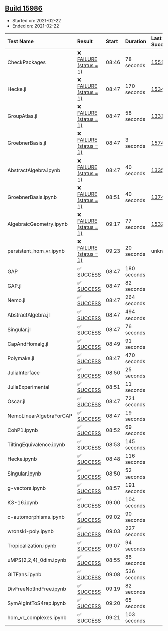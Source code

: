 ## [Build 15986](https://oscarci.mathematik.uni-kl.de/job/oscar/15986/)

* Started on: 2021-02-22
* Ended on: 2021-02-22

| Test Name    | Result | Start | Duration | Last Success | First Failure |
|:-------------|:-------|:------|:---------|:-------------|:--------------|
| CheckPackages | ❌ [FAILURE (status = 1)](https://oscarci.mathematik.uni-kl.de/job/oscar/15986/artifact/logs/build-15986/CheckPackages.log) | 08:46 | 78 seconds | [15514](https://oscarci.mathematik.uni-kl.de/job/oscar/15514/) | [15515](https://oscarci.mathematik.uni-kl.de/job/oscar/15515/) |
| Hecke.jl | ❌ [FAILURE (status = 1)](https://oscarci.mathematik.uni-kl.de/job/oscar/15986/artifact/logs/build-15986/Hecke.jl.log) | 08:47 | 170 seconds | [15344](https://oscarci.mathematik.uni-kl.de/job/oscar/15344/) | [15348](https://oscarci.mathematik.uni-kl.de/job/oscar/15348/) |
| GroupAtlas.jl | ❌ [FAILURE (status = 1)](https://oscarci.mathematik.uni-kl.de/job/oscar/15986/artifact/logs/build-15986/GroupAtlas.jl.log) | 08:47 | 58 seconds | [13311](https://oscarci.mathematik.uni-kl.de/job/oscar/13311/) | [13312](https://oscarci.mathematik.uni-kl.de/job/oscar/13312/) |
| GroebnerBasis.jl | ❌ [FAILURE (status = 1)](https://oscarci.mathematik.uni-kl.de/job/oscar/15986/artifact/logs/build-15986/GroebnerBasis.jl.log) | 08:47 | 3 seconds | [15745](https://oscarci.mathematik.uni-kl.de/job/oscar/15745/) | [15746](https://oscarci.mathematik.uni-kl.de/job/oscar/15746/) |
| AbstractAlgebra.ipynb | ❌ [FAILURE (status = 1)](https://oscarci.mathematik.uni-kl.de/job/oscar/15986/artifact/logs/build-15986/AbstractAlgebra.ipynb.log) | 08:47 | 40 seconds | [13355](https://oscarci.mathematik.uni-kl.de/job/oscar/13355/) | [13356](https://oscarci.mathematik.uni-kl.de/job/oscar/13356/) |
| GroebnerBasis.ipynb | ❌ [FAILURE (status = 1)](https://oscarci.mathematik.uni-kl.de/job/oscar/15986/artifact/logs/build-15986/GroebnerBasis.ipynb.log) | 08:51 | 40 seconds | [13748](https://oscarci.mathematik.uni-kl.de/job/oscar/13748/) | [13749](https://oscarci.mathematik.uni-kl.de/job/oscar/13749/) |
| AlgebraicGeometry.ipynb | ❌ [FAILURE (status = 1)](https://oscarci.mathematik.uni-kl.de/job/oscar/15986/artifact/logs/build-15986/AlgebraicGeometry.ipynb.log) | 09:17 | 77 seconds | [15322](https://oscarci.mathematik.uni-kl.de/job/oscar/15322/) | [15323](https://oscarci.mathematik.uni-kl.de/job/oscar/15323/) |
| persistent_hom_vr.ipynb | ❌ [FAILURE (status = 1)](https://oscarci.mathematik.uni-kl.de/job/oscar/15986/artifact/logs/build-15986/persistent_hom_vr.ipynb.log) | 09:23 | 20 seconds | unknown | unknown |
| GAP | ✅ [SUCCESS](https://oscarci.mathematik.uni-kl.de/job/oscar/15986/artifact/logs/build-15986/GAP.log) | 08:47 | 180 seconds |  |  |
| GAP.jl | ✅ [SUCCESS](https://oscarci.mathematik.uni-kl.de/job/oscar/15986/artifact/logs/build-15986/GAP.jl.log) | 08:47 | 82 seconds |  |  |
| Nemo.jl | ✅ [SUCCESS](https://oscarci.mathematik.uni-kl.de/job/oscar/15986/artifact/logs/build-15986/Nemo.jl.log) | 08:47 | 264 seconds |  |  |
| AbstractAlgebra.jl | ✅ [SUCCESS](https://oscarci.mathematik.uni-kl.de/job/oscar/15986/artifact/logs/build-15986/AbstractAlgebra.jl.log) | 08:47 | 494 seconds |  |  |
| Singular.jl | ✅ [SUCCESS](https://oscarci.mathematik.uni-kl.de/job/oscar/15986/artifact/logs/build-15986/Singular.jl.log) | 08:47 | 76 seconds |  |  |
| CapAndHomalg.jl | ✅ [SUCCESS](https://oscarci.mathematik.uni-kl.de/job/oscar/15986/artifact/logs/build-15986/CapAndHomalg.jl.log) | 08:49 | 91 seconds |  |  |
| Polymake.jl | ✅ [SUCCESS](https://oscarci.mathematik.uni-kl.de/job/oscar/15986/artifact/logs/build-15986/Polymake.jl.log) | 08:47 | 470 seconds |  |  |
| JuliaInterface | ✅ [SUCCESS](https://oscarci.mathematik.uni-kl.de/job/oscar/15986/artifact/logs/build-15986/JuliaInterface.log) | 08:50 | 25 seconds |  |  |
| JuliaExperimental | ✅ [SUCCESS](https://oscarci.mathematik.uni-kl.de/job/oscar/15986/artifact/logs/build-15986/JuliaExperimental.log) | 08:51 | 11 seconds |  |  |
| Oscar.jl | ✅ [SUCCESS](https://oscarci.mathematik.uni-kl.de/job/oscar/15986/artifact/logs/build-15986/Oscar.jl.log) | 08:47 | 721 seconds |  |  |
| NemoLinearAlgebraForCAP | ✅ [SUCCESS](https://oscarci.mathematik.uni-kl.de/job/oscar/15986/artifact/logs/build-15986/NemoLinearAlgebraForCAP.log) | 08:47 | 19 seconds |  |  |
| CohP1.ipynb | ✅ [SUCCESS](https://oscarci.mathematik.uni-kl.de/job/oscar/15986/artifact/logs/build-15986/CohP1.ipynb.log) | 08:52 | 69 seconds |  |  |
| TiltingEquivalence.ipynb | ✅ [SUCCESS](https://oscarci.mathematik.uni-kl.de/job/oscar/15986/artifact/logs/build-15986/TiltingEquivalence.ipynb.log) | 08:53 | 145 seconds |  |  |
| Hecke.ipynb | ✅ [SUCCESS](https://oscarci.mathematik.uni-kl.de/job/oscar/15986/artifact/logs/build-15986/Hecke.ipynb.log) | 08:48 | 116 seconds |  |  |
| Singular.ipynb | ✅ [SUCCESS](https://oscarci.mathematik.uni-kl.de/job/oscar/15986/artifact/logs/build-15986/Singular.ipynb.log) | 08:50 | 52 seconds |  |  |
| g-vectors.ipynb | ✅ [SUCCESS](https://oscarci.mathematik.uni-kl.de/job/oscar/15986/artifact/logs/build-15986/g-vectors.ipynb.log) | 08:57 | 191 seconds |  |  |
| K3-16.ipynb | ✅ [SUCCESS](https://oscarci.mathematik.uni-kl.de/job/oscar/15986/artifact/logs/build-15986/K3-16.ipynb.log) | 09:00 | 104 seconds |  |  |
| c-automorphisms.ipynb | ✅ [SUCCESS](https://oscarci.mathematik.uni-kl.de/job/oscar/15986/artifact/logs/build-15986/c-automorphisms.ipynb.log) | 09:02 | 90 seconds |  |  |
| wronski-poly.ipynb | ✅ [SUCCESS](https://oscarci.mathematik.uni-kl.de/job/oscar/15986/artifact/logs/build-15986/wronski-poly.ipynb.log) | 09:03 | 227 seconds |  |  |
| Tropicalization.ipynb | ✅ [SUCCESS](https://oscarci.mathematik.uni-kl.de/job/oscar/15986/artifact/logs/build-15986/Tropicalization.ipynb.log) | 09:07 | 94 seconds |  |  |
| uMPS(2,2,4)_0dim.ipynb | ✅ [SUCCESS](https://oscarci.mathematik.uni-kl.de/job/oscar/15986/artifact/logs/build-15986/uMPS-2-2-4-_0dim.ipynb.log) | 08:55 | 86 seconds |  |  |
| GITFans.ipynb | ✅ [SUCCESS](https://oscarci.mathematik.uni-kl.de/job/oscar/15986/artifact/logs/build-15986/GITFans.ipynb.log) | 09:08 | 536 seconds |  |  |
| DivFreeNotIndFree.ipynb | ✅ [SUCCESS](https://oscarci.mathematik.uni-kl.de/job/oscar/15986/artifact/logs/build-15986/DivFreeNotIndFree.ipynb.log) | 09:19 | 82 seconds |  |  |
| SymAlgIntToS4rep.ipynb | ✅ [SUCCESS](https://oscarci.mathematik.uni-kl.de/job/oscar/15986/artifact/logs/build-15986/SymAlgIntToS4rep.ipynb.log) | 09:20 | 65 seconds |  |  |
| hom_vr_complexes.ipynb | ✅ [SUCCESS](https://oscarci.mathematik.uni-kl.de/job/oscar/15986/artifact/logs/build-15986/hom_vr_complexes.ipynb.log) | 09:21 | 103 seconds |  |  |
